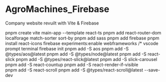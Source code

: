 # AgroMachines_Firebase

Company website revuilt with Vite &amp; Firebase

pnpm create vite main-app --template react-ts
pnpm add react-router-dom localforage match-sorter sort-by
pnpm add sass
pnpm add firebase
pnpm install react-icons
firebase experiments:enable webframeworks /* vscode prompt terminal
firebase init
pnpm add -S aos
pnpm add -S @types/aos@latest
pnpm add -S @types/node@latest
pnpm add -S react-slick
pnpm add -S @types/react-slick@latest
pnpm add -S slick-carousel
pnpm add -S react-countup
pnpm add -S react-render-if-visible  
pnpm add -S react-scroll
pnpm add -S @types/react-scroll@latest --save-dev
